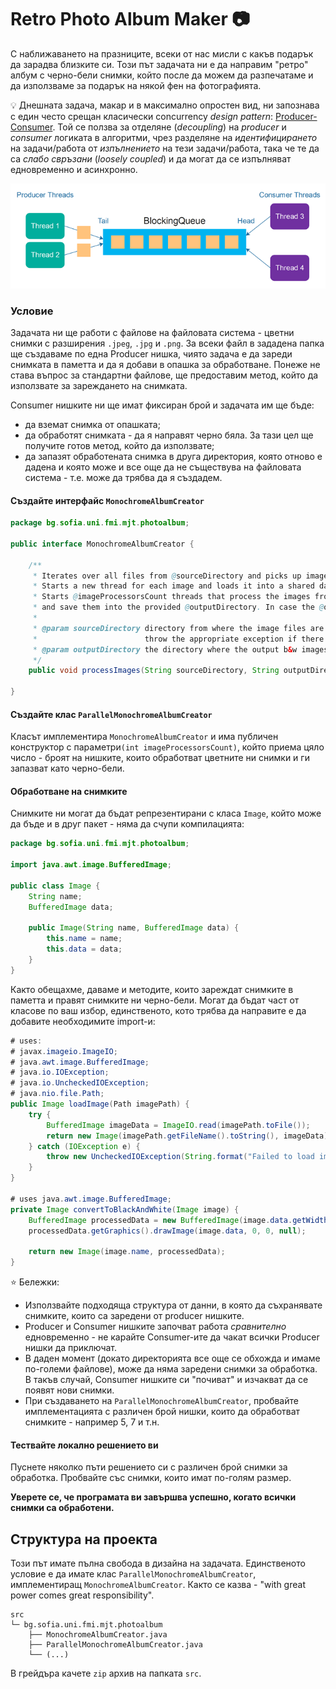 # Retro Photo Album Maker :camera:

С наближаването на празниците, всеки от нас мисли с какъв подарък да зарадва близките си. Този път задачата ни е да направим "ретро" албум с черно-бели снимки, който после да можем да разпечатаме и да използваме за подарък на някой фен на фотографията.

:bulb: Днешната задача, макар и в максимално опростен вид, ни запознава с един често срещан класически concurrency *design pattern*: [Producer-Consumer](https://jenkov.com/tutorials/java-concurrency/producer-consumer.html). Той се ползва за отделяне (*decoupling*) на *producer* и *consumer* логиката в алгоритми, чрез разделяне на *идентифицирането* на задачи/работа от *изпълнението* на тези задачи/работа, така че те да са *слабо свръзани* (*loosely coupled*) и да могат да се изпълняват едновременно и асинхронно.

![Producer-Consumer Pattern](./producer-consumer-pattern.png)

### Условие

Задачата ни ще работи с файлове на файловата система - цветни снимки с разширения `.jpeg`, `.jpg` и `.png`.
За всеки файл в зададена папка ще създаваме по една Producer нишка, чиято задача е да зареди снимката в паметта и да я добави в опашка за обработване. Понеже не става въпрос за стандартни файлове, ще предоставим метод, който да използвате за зареждането на снимката.

Consumer нишките ни ще имат фиксиран брой и задачата им ще бъде:
- да вземат снимка от опашката;
- да обработят снимката - да я направят черно бяла. За тази цел ще получите готов метод, който да използвате;
- да запазят обработената снимка в друга директория, която отново е дадена и която може и все още да не съществува на файловата система - т.е. може да трябва да я създадем.

#### Създайте интерфайс `MonochromeAlbumCreator`

```java
package bg.sofia.uni.fmi.mjt.photoalbum;

public interface MonochromeAlbumCreator {

    /**
     * Iterates over all files from @sourceDirectory and picks up image ones - those with extensions jpeg, jpg, and png.
     * Starts a new thread for each image and loads it into a shared data structure.
     * Starts @imageProcessorsCount threads that process the images from the mentioned above shared data structure,
     * and save them into the provided @outputDirectory. In case the @outputDirectory does not exist, it is created.
     *
     * @param sourceDirectory directory from where the image files are taken. The directory should exist,
     *                        throw the appropriate exception if there are issues with loading the files.
     * @param outputDirectory the directory where the output b&w images are stored, if it does not exist, it is created.
     */
    public void processImages(String sourceDirectory, String outputDirectory);

}
```

#### Създайте клас `ParallelMonochromeAlbumCreator`

Класът имплементира `MonochromeAlbumCreator` и има публичен конструктор с параметри`(int imageProcessorsCount)`, който приема цяло число - броят на нишките, които обработват цветните ни снимки и ги запазват като черно-бели.

#### Обработване на снимките

Снимките ни могат да бъдат репрезентирани с класа `Image`, който може да бъде и в друг пакет - няма да счупи компилацията:
```java
package bg.sofia.uni.fmi.mjt.photoalbum;

import java.awt.image.BufferedImage;

public class Image {
    String name;
    BufferedImage data;

    public Image(String name, BufferedImage data) {
        this.name = name;
        this.data = data;
    }
}
```

Както обещахме, даваме и методите, които зареждат снимките в паметта и правят снимките ни черно-бели.
Могат да бъдат част от класове по ваш избор, единственото, кото трябва да направите е да добавите необходимите import-и:
```java
# uses:
# javax.imageio.ImageIO;
# java.awt.image.BufferedImage;
# java.io.IOException;
# java.io.UncheckedIOException;
# java.nio.file.Path;
public Image loadImage(Path imagePath) {
    try {
        BufferedImage imageData = ImageIO.read(imagePath.toFile());
        return new Image(imagePath.getFileName().toString(), imageData);
    } catch (IOException e) {
        throw new UncheckedIOException(String.format("Failed to load image %s", imagePath.toString()), e);
    }
}

# uses java.awt.image.BufferedImage;
private Image convertToBlackAndWhite(Image image) {
    BufferedImage processedData = new BufferedImage(image.data.getWidth(), image.data.getHeight(), BufferedImage.TYPE_BYTE_GRAY);
    processedData.getGraphics().drawImage(image.data, 0, 0, null);

    return new Image(image.name, processedData);
}
```

⭐ Бележки:
 - Използвайте подходяща структура от данни, в която да съхранявате снимките, които са заредени от producer нишките.
 - Producer и Consumer нишките започват работа _сравнително_ едновременно - не карайте Consumer-ите да чакат всички Producer нишки да приключат.
 - В даден момент (докато директорията все още се обхожда и имаме по-големи файлове), може да няма заредени снимки за обработка. В такъв случай, Consumer нишките си "почиват" и изчакват да се появят нови снимки.
- При създаването на `ParallelMonochromeAlbumCreator`, пробвайте имплементацията с различен брой нишки, които да обработват снимките - например 5, 7 и т.н.

#### Тествайте локално решението ви

Пуснете няколко пъти решението си с различен брой снимки за обработка. Пробвайте със снимки, които имат по-голям размер.

**Уверете се, че програмата ви завършва успешно, когато всички снимки са обработени.**

## Структура на проекта

Този път имате пълна свобода в дизайна на задачата. Единственото условие е да имате клас `ParallelMonochromeAlbumCreator`, имплементиращ `MonochromeAlbumCreator`.
Както се казва - "with great power comes great responsibility".

```
src
└─ bg.sofia.uni.fmi.mjt.photoalbum
    ├── MonochromeAlbumCreator.java
    ├── ParallelMonochromeAlbumCreator.java
    └── (...)
```

В грейдъра качете `zip` архив на папката `src`.
